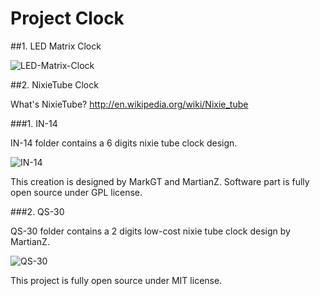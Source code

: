 Project Clock
================

##1. LED Matrix Clock

![LED-Matrix-Clock](https://lh5.googleusercontent.com/-VUKTiDAuinA/UQ-3prWEOsI/AAAAAAAAEDA/QYPlzFUnUw4/s0/DSC_0049.JPG)

##2. NixieTube Clock

What's NixieTube? <http://en.wikipedia.org/wiki/Nixie_tube>

###1. IN-14

IN-14 folder contains a 6 digits nixie tube clock design.

![IN-14](https://martianz.cn/nixietube/1.jpg)

This creation is designed by MarkGT and MartianZ. Software part is fully open source under GPL license.


###2. QS-30

QS-30 folder contains a 2 digits low-cost nixie tube clock design by MartianZ.

![QS-30](https://martianz.cn/nixietube/2.png)

This project is fully open source under MIT license.

